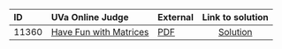 | ID | UVa Online Judge | External | Link to solution |
|:---|:---|:---|:---:|
| 11360 | [Have Fun with Matrices](https://onlinejudge.org/index.php?option=com_onlinejudge&Itemid=8&category=624&page=show_problem&problem=2345) | [PDF](https://onlinejudge.org/external/113/11360.pdf) | [Solution](https%3A//github.com/versenyi98/programming-contests/tree/master/UVa%20Online%20Judge/11360%2520-%2520Have%2520Fun%2520with%2520Matrices)|
